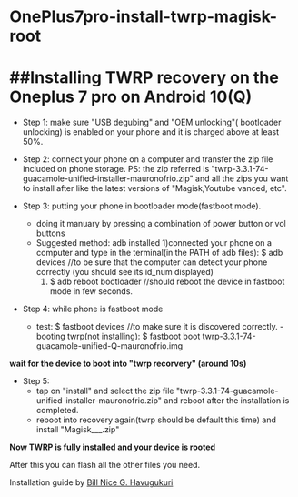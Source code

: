 # OnePlus7pro-install-twrp-magisk-root

##Installing TWRP recovery on the Oneplus 7 pro on Android 10(Q)
==============================================================

- Step 1:
  make sure "USB degubing" and "OEM unlocking"( bootloader unlocking) is enabled on your phone
  and it is charged above at least 50%.

- Step 2:
  connect your phone on a computer and transfer the zip file included on phone storage.
  PS: the zip referred is "twrp-3.3.1-74-guacamole-unified-installer-mauronofrio.zip"
  and all the zips you want to install after like the latest versions of "Magisk,Youtube vanced, etc".
- Step 3: putting your phone in bootloader mode(fastboot mode).
  - doing it manuary by pressing a combination of power button or vol buttons
  - Suggested method: adb installed
      1)connected your phone on a computer and type in the terminal(in the PATH of adb files):
         $ adb devices //to be sure that the computer can detect your phone correctly (you should see its id_num displayed)
      1) $ adb reboot bootloader //should reboot the device in fastboot mode in few seconds.
- Step 4: while phone is fastboot mode
  - test: 
     $ fastboot devices //to make sure it is discovered correctly.
  -booting twrp(not installing):
     $ fastboot boot twrp-3.3.1-74-guacamole-unified-Q-mauronofrio.img

**wait for the device to boot into "twrp recorvery" (around 10s)**

- Step 5:
  - tap on "install" and select the zip file "twrp-3.3.1-74-guacamole-unified-installer-mauronofrio.zip" and reboot after the installation  is completed.
  - reboot into recovery again(twrp should be default this time) and install "Magisk___.zip"


**Now TWRP is fully installed and your device is rooted**

After this you can flash all the other files you need.

Installation guide by [Bill Nice G. Havugukuri](https://blog.billnice.it)
